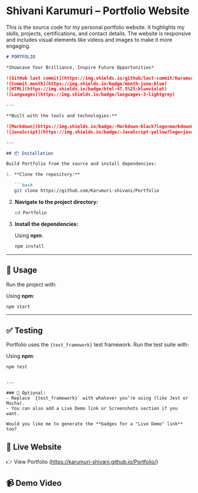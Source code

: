 # Shivani Karumuri – Portfolio Website

This is the source code for my personal portfolio website. It highlights my skills, projects, certifications, and contact details. The website is responsive and includes visual elements like videos and images to make it more engaging.


````markdown
# PORTFOLIO

*Showcase Your Brilliance, Inspire Future Opportunities*

![GitHub last commit](https://img.shields.io/github/last-commit/Karumuri-shivani/Portfolio?color=gray&label=last%20commit) 
![Commit month](https://img.shields.io/badge/month-june-blue) 
![HTML](https://img.shields.io/badge/html-47.5%25-blueviolet) 
![Languages](https://img.shields.io/badge/languages-3-lightgrey)

---

**Built with the tools and technologies:**

![Markdown](https://img.shields.io/badge/-Markdown-black?logo=markdown&logoColor=white)
![JavaScript](https://img.shields.io/badge/-JavaScript-yellow?logo=javascript&logoColor=black)

---

## 📦 Installation

Build Portfolio from the source and install dependencies:

1. **Clone the repository:**

   ```bash
   git clone https://github.com/Karumuri-shivani/Portfolio
````

2. **Navigate to the project directory:**

   ```bash
   cd Portfolio
   ```

3. **Install the dependencies:**

   Using **npm**:

   ```bash
   npm install
   ```

---

## 🚀 Usage

Run the project with:

Using **npm**:

```bash
npm start
```

---

## ✅ Testing

Portfolio uses the `{test_framework}` test framework. Run the test suite with:

Using **npm**:

```bash
npm test
```

```

---

### 🔧 Optional:
- Replace `{test_framework}` with whatever you’re using (like Jest or Mocha).
- You can also add a Live Demo link or Screenshots section if you want.

Would you like me to generate the **badges for a "Live Demo" link** too?
```


## 🔗 Live Website

👉 View Portfolio (https://karumuri-shivani.github.io/Portfolio/)

## 📹 Demo Video





